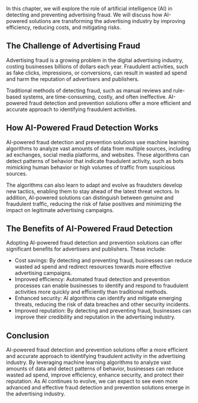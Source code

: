 
In this chapter, we will explore the role of artificial intelligence (AI) in detecting and preventing advertising fraud. We will discuss how AI-powered solutions are transforming the advertising industry by improving efficiency, reducing costs, and mitigating risks.

The Challenge of Advertising Fraud
----------------------------------

Advertising fraud is a growing problem in the digital advertising industry, costing businesses billions of dollars each year. Fraudulent activities, such as fake clicks, impressions, or conversions, can result in wasted ad spend and harm the reputation of advertisers and publishers.

Traditional methods of detecting fraud, such as manual reviews and rule-based systems, are time-consuming, costly, and often ineffective. AI-powered fraud detection and prevention solutions offer a more efficient and accurate approach to identifying fraudulent activities.

How AI-Powered Fraud Detection Works
------------------------------------

AI-powered fraud detection and prevention solutions use machine learning algorithms to analyze vast amounts of data from multiple sources, including ad exchanges, social media platforms, and websites. These algorithms can detect patterns of behavior that indicate fraudulent activity, such as bots mimicking human behavior or high volumes of traffic from suspicious sources.

The algorithms can also learn to adapt and evolve as fraudsters develop new tactics, enabling them to stay ahead of the latest threat vectors. In addition, AI-powered solutions can distinguish between genuine and fraudulent traffic, reducing the risk of false positives and minimizing the impact on legitimate advertising campaigns.

The Benefits of AI-Powered Fraud Detection
------------------------------------------

Adopting AI-powered fraud detection and prevention solutions can offer significant benefits for advertisers and publishers. These include:

* Cost savings: By detecting and preventing fraud, businesses can reduce wasted ad spend and redirect resources towards more effective advertising campaigns.
* Improved efficiency: Automated fraud detection and prevention processes can enable businesses to identify and respond to fraudulent activities more quickly and efficiently than traditional methods.
* Enhanced security: AI algorithms can identify and mitigate emerging threats, reducing the risk of data breaches and other security incidents.
* Improved reputation: By detecting and preventing fraud, businesses can improve their credibility and reputation in the advertising industry.

Conclusion
----------

AI-powered fraud detection and prevention solutions offer a more efficient and accurate approach to identifying fraudulent activity in the advertising industry. By leveraging machine learning algorithms to analyze vast amounts of data and detect patterns of behavior, businesses can reduce wasted ad spend, improve efficiency, enhance security, and protect their reputation. As AI continues to evolve, we can expect to see even more advanced and effective fraud detection and prevention solutions emerge in the advertising industry.
